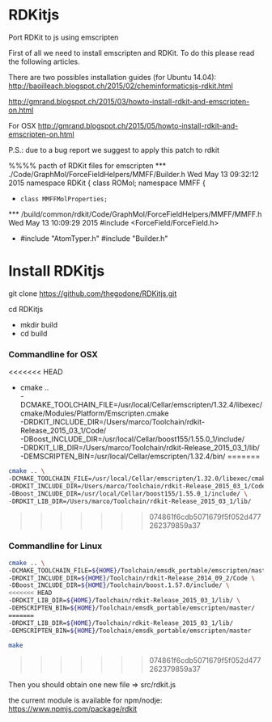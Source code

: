 RDKitjs
=======
Port RDKit to js using emscripten

First of all we need to install emscripten and RDKit. To do this please read the following articles.

There are two possibles installation guides (for Ubuntu 14.04):  
http://baoilleach.blogspot.ch/2015/02/cheminformaticsjs-rdkit.html  

http://gmrand.blogspot.ch/2015/03/howto-install-rdkit-and-emscripten-on.html  

For OSX
http://gmrand.blogspot.ch/2015/05/howto-install-rdkit-and-emscripten-on.html

P.S.: due to a bug report we suggest to apply this patch to rdkit

%%%% pacth of RDKit files for emscripten
*** ./Code/GraphMol/ForceFieldHelpers/MMFF/Builder.h       Wed May 13 09:32:12 2015
  namespace RDKit {
    class ROMol;
    namespace MMFF {
+     class MMFFMolProperties;
  
*** /build/common/rdkit/Code/GraphMol/ForceFieldHelpers/MMFF/MMFF.h        Wed May 13 10:09:29 2015
  #include <ForceField/ForceField.h>
+ #include "AtomTyper.h"
  #include "Builder.h"

  
Install RDKitjs
==================

git clone https://github.com/thegodone/RDKitjs.git

cd RDKitjs

* mkdir build
* cd build

### Commandline for OSX
<<<<<<< HEAD
* cmake ..  \
-DCMAKE_TOOLCHAIN_FILE=/usr/local/Cellar/emscripten/1.32.4/libexec/cmake/Modules/Platform/Emscripten.cmake  \
-DRDKIT_INCLUDE_DIR=/Users/marco/Toolchain/rdkit-Release_2015_03_1/Code/  \
-DBoost_INCLUDE_DIR=/usr/local/Cellar/boost155/1.55.0_1/include/  \
-DRDKIT_LIB_DIR=/Users/marco/Toolchain/rdkit-Release_2015_03_1/lib/ \
-DEMSCRIPTEN_BIN=/usr/local/Cellar/emscripten/1.32.4/bin/
=======

```bash
cmake .. \
-DCMAKE_TOOLCHAIN_FILE=/usr/local/Cellar/emscripten/1.32.0/libexec/cmake/Modules/Platform/Emscripten.cmake  \
-DRDKIT_INCLUDE_DIR=/Users/marco/Toolchain/rdkit-Release_2015_03_1/Code/ \
-DBoost_INCLUDE_DIR=/usr/local/Cellar/boost155/1.55.0_1/include/ \
-DRDKIT_LIB_DIR=/Users/marco/Toolchain/rdkit-Release_2015_03_1/lib/
```
>>>>>>> 074861f6cdb5071679f5f052d477262379859a37

### Commandline for Linux

```bash
cmake .. \
-DCMAKE_TOOLCHAIN_FILE=${HOME}/Toolchain/emsdk_portable/emscripten/master/cmake/Modules/Platform/Emscripten.cmake \
-DRDKIT_INCLUDE_DIR=${HOME}/Toolchain/rdkit-Release_2014_09_2/Code \
-DBoost_INCLUDE_DIR=${HOME}/Toolchain/boost.1.57.0/include/ \
<<<<<<< HEAD
-DRDKIT_LIB_DIR=${HOME}/Toolchain/rdkit-Release_2015_03_1/lib/ \
-DEMSCRIPTEN_BIN=${HOME}/Toolchain/emsdk_portable/emscripten/master/
=======
-DRDKIT_LIB_DIR=${HOME}/Toolchain/rdkit-Release_2015_03_1/lib/
-DEMSCRIPTEN_BIN=${HOME}/Toolchain/emsdk_portable/emscripten/master

make
```
>>>>>>> 074861f6cdb5071679f5f052d477262379859a37


Then you should obtain one new file => src/rdkit.js 

the current module is available for npm/nodje:
https://www.npmjs.com/package/rdkit


